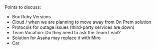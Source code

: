 Points to discuss:
- Box Ruby Versions
- Cloud / when we are planning to move away from On Prem solution
- Protocols for outage issues (third-party services are down)
- Team Vocation: Do they need to ask the Team Lead?
- Solution for Asana may replace it with Miro
- Car



